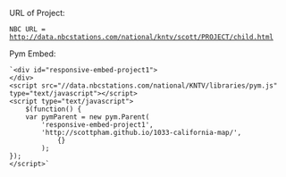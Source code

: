 URL of Project:

<code>NBC URL = http://data.nbcstations.com/national/kntv/scott/PROJECT/child.html</code></p>

   
Pym Embed:

	`<div id="responsive-embed-project1">
	</div>
	<script src="//data.nbcstations.com/national/KNTV/libraries/pym.js" type="text/javascript"></script>
	<script type="text/javascript">
		$(function() {
		var pymParent = new pym.Parent(
		    'responsive-embed-project1',
		    'http://scottpham.github.io/1033-california-map/',
		        {}
		    );
	});
	</script>`